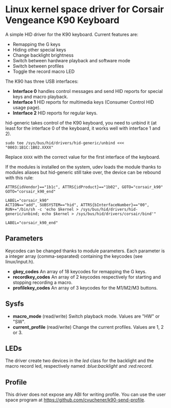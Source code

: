 Linux kernel space driver for Corsair Vengeance K90 Keyboard
============================================================

A simple HID driver for the K90 keyboard. Current features are:
 - Remapping the G keys
 - Hiding other special keys
 - Change backlight brightness
 - Switch between hardware playback and software mode
 - Switch between profiles
 - Toggle the record macro LED

The K90 has three USB interfaces:
 - **Interface 0** handles control messages and send HID reports for special keys and macro playback.
 - **Interface 1** HID reports for multimedia keys (Consumer Control HID usage page).
 - **Interface 2** HID reports for regular keys.

hid-generic takes control of the K90 keyboard, you need to unbind it (at least for the interface 0 of the keyboard, it works well with interface 1 and 2).
```
sudo tee /sys/bus/hid/drivers/hid-generic/unbind <<< "0003:1B1C:1B02.XXXX"
```
Replace `XXXX` with the correct value for the first interface of the keyboard.

If the modules is installed on the system, udev loads the module thanks to modules aliases but hid-generic still take over, the device can be rebound with this rule:
```
ATTRS{idVendor}=="1b1c", ATTRS{idProduct}=="1b02", GOTO="corsair_k90"
GOTO="corsair_k90_end"

LABEL="corsair_k90"
ACTION=="add", SUBSYSTEM=="hid", ATTRS{bInterfaceNumber}=="00", RUN+="/bin/sh -c 'echo $kernel > /sys/bus/hid/drivers/hid-generic/unbind; echo $kernel > /sys/bus/hid/drivers/corsair/bind'"

LABEL="corsair_k90_end"
```

Parameters
----------

Keycodes can be changed thanks to module parameters. Each parameter is a integer array (comma-separated) containing the keycodes (see linux/input.h).

- **gkey_codes** An array of 18  keycodes for remapping the G keys.
- **recordkey_codes** An array of 2 keycodes respectively for starting and stopping recording a macro.
- **profilekey_codes** An array of 3 keycodes for the M1/M2/M3 buttons.

Sysfs
-----

- **macro_mode** (read/write) Switch playback mode. Values are "HW" or "SW".
- **current_profile** (read/write) Change the current profiles. Values are 1, 2 or 3.

LEDs
----

The driver create two devices in the *led* class for the backlight and the macro record led, respectively named *<devicename>:blue:backlight* and *<devicename>:red:record*.

Profile
-------

This driver does not expose any ABI for writing profile. You can use the user space program at https://github.com/cvuchener/k90-send-profile.

